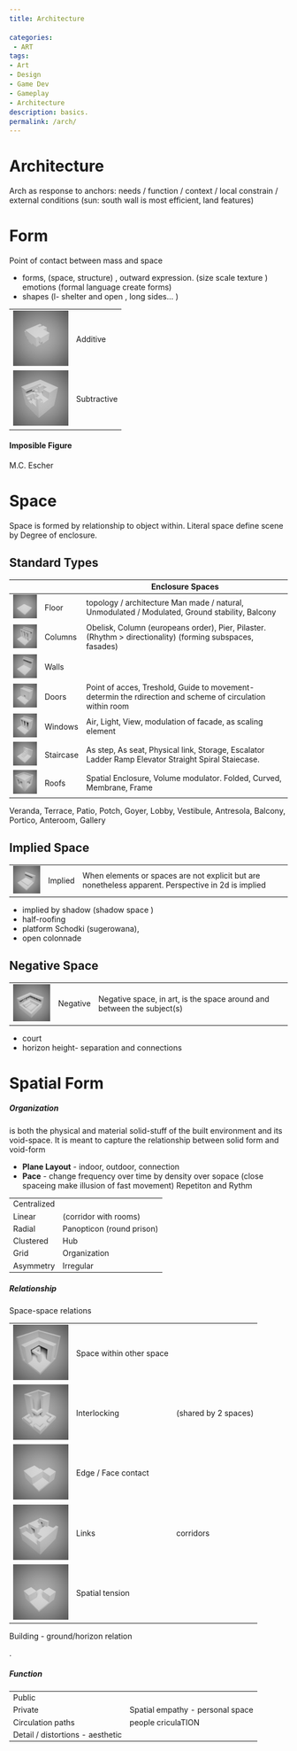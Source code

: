 ```yaml
---
title: Architecture

categories:
 - ART
tags:
- Art
- Design
- Game Dev
- Gameplay
- Architecture
description: basics.
permalink: /arch/
---
```



# Architecture

Arch as response to anchors:  needs / function / context / local constrain /  external conditions  (sun: south wall is most efficient, land features)


# Form
Point of contact between mass and space

- forms, (space, structure) , outward expression. (size scale texture ) emotions (formal language create forms)
- shapes (l- shelter and open , long sides... )

| | |
|--|--|
![](/src/arch/add.png)  | Additive | picturesque, full of movement,
![](/src/arch/sub.png)  |Subtractive   | generous, When regular form mising volume peart but retain identity




#### Imposible Figure
M.C. Escher


# Space
 Space is formed by relationship to object within. Literal space define scene by Degree of enclosure.

## Standard Types

 |  |  |Enclosure Spaces|
 |--|--| --|
 ![](/src/arch/floor.png) | Floor | topology / architecture Man made / natural, Unmodulated / Modulated, Ground stability, Balcony
 ![](/src/arch/columns.png) |Columns | Obelisk, Column (europeans order), Pier, Pilaster. (Rhythm > directionality) (forming subspaces, fasades)
 ![](/src/arch/wall.png) |Walls |
 ![](/src/arch/door.png) |Doors | Point of acces, Treshold, Guide to movement- determin the rdirection and scheme of circulation within room
 ![](/src/arch/windows.png) |Windows | Air, Light, View, modulation of facade, as scaling element
 ![](/src/arch/stairs.png) |Staircase | As step, As seat, Physical link, Storage, Escalator Ladder Ramp Elevator Straight Spiral Staiecase.  
 ![](/src/arch/roof.png) |Roofs | Spatial Enclosure, Volume modulator. Folded, Curved, Membrane, Frame

Veranda, Terrace, Patio, Potch, Goyer, Lobby, Vestibule, Antresola, Balcony, Portico, Anteroom, Gallery


## Implied  Space

| | ||
|--|--|--|
![](/src/arch/implied2.png) |Implied|When elements or spaces are not explicit but are nonetheless apparent. Perspective in 2d is implied

- implied by shadow (shadow space )
- half-roofing
- platform Schodki (sugerowana),
- open colonnade   

## Negative Space


| | ||
|--|--|--|
![](/src/arch/court.png) |Negative | Negative space, in art, is the space around and between the subject(s)




- court
- horizon height- separation and connections



# Spatial Form

##### Organization
is both the physical and material solid-stuff of the built environment and its void-space. It is meant to capture the relationship between solid form and void-form

- **Plane Layout** - indoor, outdoor, connection
- **Pace** - change frequency over time by density over sopace (close spaceing make illusion of fast movement) Repetiton and Rythm


| | |
|--|--|
|Centralized  
|Linear |(corridor with rooms)
|Radial | Panopticon (round prison)
|Clustered | Hub
|Grid | Organization
|Asymmetry | Irregular




##### Relationship



Space-space relations

| | ||
|--|--|--|
![](/src/arch/within.png) | Space within other space|
![](/src/arch/inter.png) | Interlocking  |(shared by 2 spaces)
![](/src/arch/edge.png)  |Edge / Face contact |
![](/src/arch/corridor2.png) | Links | corridors
![](/src/arch/spatial.png)  |Spatial tension|

Building - ground/horizon relation

.
##### Function

| |  |
|--|--|
|Public   |
|Private | Spatial empathy - personal space
|Circulation paths | people criculaTION
|Detail / distortions - aesthetic
